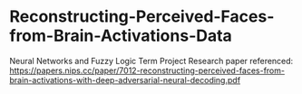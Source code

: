 # Reconstructing-Perceived-Faces-from-Brain-Activations-Data
Neural Networks and Fuzzy Logic Term Project
Research paper referenced: https://papers.nips.cc/paper/7012-reconstructing-perceived-faces-from-brain-activations-with-deep-adversarial-neural-decoding.pdf
